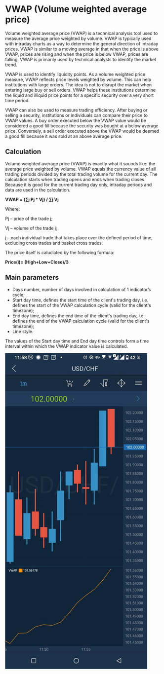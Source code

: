 # VWAP \(Volume weighted average price\)

Volume weighted average price \(VWAP\) is a technical analysis tool used to measure the average price weighted by volume. VWAP is typically used with intraday charts as a way to determine the general direction of intraday prices. VWAP is similar to a moving average in that when the price is above VWAP, prices are rising and when the price is below VWAP, prices are falling. VWAP is primarily used by technical analysts to identify the market trend.

VWAP is used to identify liquidity points. As a volume weighted price measure, VWAP reflects price levels weighted by volume. This can help institutions with large orders. The idea is not to disrupt the market when entering large buy or sell orders. VWAP helps these institutions determine the liquid and illiquid price points for a specific security over a very short time period.

VWAP can also be used to measure trading efficiency. After buying or selling a security, institutions or individuals can compare their price to VWAP values. A buy order executed below the VWAP value would be considered a good fill because the security was bought at a below average price. Conversely, a sell order executed above the VWAP would be deemed a good fill because it was sold at an above average price.

## Calculation

Volume weighted average price \(VWAP\) is exactly what it sounds like: the average price weighted by volume. VWAP equals the currency value of all trading periods divided by the total trading volume for the current day. The calculation starts when trading opens and ends when trading closes. Because it is good for the current trading day only, intraday periods and data are used in the calculation.

**VWAP = \(∑j Pj \* Vj\) / ∑j Vj**

Where:

Pj – price of the trade j;

Vj – volume of the trade j;

j – each individual trade that takes place over the defined period of time, excluding cross trades and basket cross trades.

The price itself is caluclated by the following formula:

**Price\(i\)= \(High+Low+Close\)/3**

## Main parameters

* Days number, number of days involved in calculation of 1 indicator’s cycle;
* Start day time, defines the start time of the client's trading day, i.e. defines the start of the VWAP calculation cycle \(valid for the client's timezone\);
* End day time, defines the end time of the client's trading day, i.e. defines the end of the VWAP calculation cycle \(valid for the client's timezone\);
* Line style.

The values of the Start day time and End day time controls form a time interval within which the VWAP indicator value is calculated.

![](../../../../../.gitbook/assets/new1%20%2818%29.jpg)

